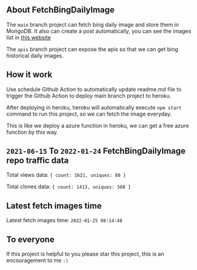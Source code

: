 ## About FetchBingDailyImage

The `main` branch project can fetch bing daily image and store them in MongoDB.
It also can create a post automatically, you can see the images list in [this website](https://oursalbum.netlify.app)

The `apis` branch project can expose the apis so that we can get bing historical daily images.

## How it work

Use schedule Github Action to automatically update readme.md file to trigger the Github Action to deploy main branch project to heroku.

After deploying in heroku, heroku will automatically execute `npm start` command to run this project, so we can fetch the image everyday.

This is like we deploy a azure function in heroku, we can get a free azure function by this way.

## `2021-06-15` To `2022-01-24` FetchBingDailyImage repo traffic data

Total views data: `{ count: 1621, uniques: 80 }`

Total clones data: `{ count: 1413, uniques: 588 }`

## Latest fetch images time

Latest fetch images time: `2022-01-25 08:14:48`

## To everyone

If this project is helpful to you please star this project, this is an encouragement to me `:)`



